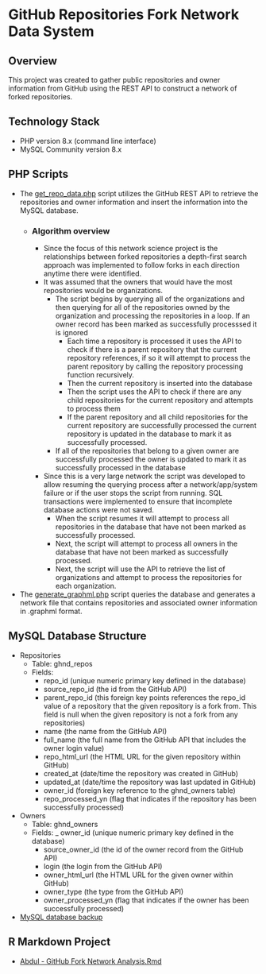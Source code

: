 # GitHub Repositories Fork Network Data System

## Overview
This project was created to gather public repositories and owner information from GitHub using the REST API to construct a network of forked repositories.

## Technology Stack
-   PHP version 8.x (command line interface)
-   MySQL Community version 8.x

## PHP Scripts
-   The [get_repo_data.php](./app/get_repo_data.php) script utilizes the GitHub REST API to retrieve the repositories and owner information and insert the information into the MySQL database.  
    -   ### Algorithm overview
		-   Since the focus of this network science project is the relationships between forked repositories a depth-first search approach was implemented to follow forks in each direction anytime there were identified.  
		-   It was assumed that the owners that would have the most repositories would be organizations. 
			-   The script begins by querying all of the organizations and then querying for all of the repositories owned by the organization and processing the repositories in a loop.  If an owner record has been marked as successfully processsed it is ignored
				-   Each time a repository is processed it uses the API to check if there is a parent repository that the current repository references, if so it will attempt to process the parent repository by calling the repository processing function recursively.
				-   Then the current repository is inserted into the database
				-   Then the script uses the API to check if there are any child repositories for the current repository and attempts to process them
				-   If the parent repository and all child repositories for the current repository are successfully processed the current repository is updated in the database to mark it as successfully processed.
			-   If all of the repositories that belong to a given owner are successfully processed the owner is updated to mark it as successfully processed in the database
		-   Since this is a very large network the script was developed to allow resuming the querying process after a network/app/system failure or if the user stops the script from running.  SQL transactions were implemented to ensure that incomplete database actions were not saved.  
			-   When the script resumes it will attempt to process all repositories in the database that have not been marked as successfully processed.
			-   Next, the script will attempt to process all owners in the database that have not been marked as successfully processed.
			-   Next, the script will use the API to retrieve the list of organizations and attempt to process the repositories for each organization.  
-   The [generate_graphml.php](./app/generate_graphml.php) script queries the database and generates a network file that contains repositories and associated owner information in .graphml format.  

## MySQL Database Structure
-   Repositories 
	-   Table: ghnd_repos
	-   Fields:
		-   repo_id (unique numeric primary key defined in the database)
		-   source_repo_id (the id from the GitHub API)
		-   parent_repo_id (this foreign key points references the repo_id value of a repository that the given repository is a fork from.  This field is null when the given repository is not a fork from any repositories)
		-   name (the name from the GitHub API)
		-   full_name (the full name from the GitHub API that includes the owner login value)
		-   repo_html_url (the HTML URL for the given repository within GitHub)
		-   created_at (date/time the repository was created in GitHub)
		-   updated_at (date/time the repository was last updated in GitHub)
		-   owner_id (foreign key reference to the ghnd_owners table)
		-   repo_processed_yn (flag that indicates if the repository has been successfully processed)
-   Owners
	-   Table: ghnd_owners
	-   Fields:
		_   owner_id (unique numeric primary key defined in the database)
		-   source_owner_id (the id of the owner record from the GitHub API)
		-   login (the login from the GitHub API)
		-   owner_html_url (the HTML URL for the given owner within GitHub)
		-   owner_type (the type from the GitHub API)
		-   owner_processed_yn (flag that indicates if the owner has been successfully processed)
-   [MySQL database backup](./SQL/github_fork_network_backup)

## R Markdown Project
-   [Abdul - GitHub Fork Network Analysis.Rmd](./Analysis/Abdul%20-%20GitHub%20Fork%20Network%20Analysis.Rmd)